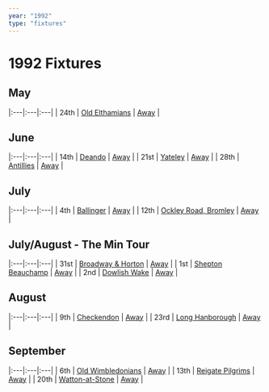 ```yaml
---
year: "1992"
type: "fixtures"
---
```


# 1992 Fixtures

## May

|:---|:---|:---|
| 24th | [Old Elthamians](1992-old-elthamians) | [Away]() |

## June

|:---|:---|:---|
| 14th | [Deando](1992-deando) | [Away]() |
| 21st | [Yateley](1992-yateley) | [Away]() |
| 28th | [Antillies](1992-antillies) | [Away]() |

## July

|:---|:---|:---|
| 4th | [Ballinger](1992-ballinger) | [Away]() |
| 12th | [Ockley Road, Bromley](1992-ockley-road-bromley) | [Away]() |

## July/August - The Min Tour

|:---|:---|:---|
| 31st | [Broadway & Horton](1992-broadway-and-horton) | [Away](https://goo.gl/maps/orv3RETHUX95dBWv7) |
| 1st | [Shepton Beauchamp](1992-shepton-beauchamp) | [Away](https://goo.gl/maps/U9dz6eSd2xoKyCbLA) |
| 2nd | [Dowlish Wake](1992-dowlish-wake) | [Away](https://goo.gl/maps/b8LCqQEPKGkiWa7f6) |

## August

|:---|:---|:---|
| 9th | [Checkendon](1992-checkendon) | [Away]() |
| 23rd | [Long Hanborough](1992-long-hanborough) | [Away](https://goo.gl/maps/6LxZBbPRzeLCtiJR7) |

## September

|:---|:---|:---|
| 6th | [Old Wimbledonians](1992-old-wimbledonians) | [Away]() |
| 13th | [Reigate Pilgrims](1992-reigate-pilgrims) | [Away]() |
| 20th | [Watton-at-Stone](1992-watton-at-stone) | [Away]() |